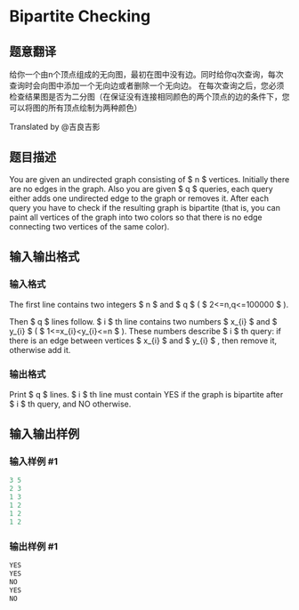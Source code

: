 # Bipartite Checking

## 题意翻译

给你一个由n个顶点组成的无向图，最初在图中没有边。同时给你q次查询，每次查询时会向图中添加一个无向边或者删除一个无向边。 在每次查询之后，您必须检查结果图是否为二分图（在保证没有连接相同颜色的两个顶点的边的条件下，您可以将图的所有顶点绘制为两种颜色）

Translated by @吉良吉影 

## 题目描述

You are given an undirected graph consisting of $ n $ vertices. Initially there are no edges in the graph. Also you are given $ q $ queries, each query either adds one undirected edge to the graph or removes it. After each query you have to check if the resulting graph is bipartite (that is, you can paint all vertices of the graph into two colors so that there is no edge connecting two vertices of the same color).

## 输入输出格式

### 输入格式

The first line contains two integers $ n $ and $ q $ ( $ 2<=n,q<=100000 $ ).

Then $ q $ lines follow. $ i $ th line contains two numbers $ x_{i} $ and $ y_{i} $ ( $ 1<=x_{i}<y_{i}<=n $ ). These numbers describe $ i $ th query: if there is an edge between vertices $ x_{i} $ and $ y_{i} $ , then remove it, otherwise add it.

### 输出格式

Print $ q $ lines. $ i $ th line must contain YES if the graph is bipartite after $ i $ th query, and NO otherwise.

## 输入输出样例

### 输入样例 #1

```cpp
3 5
2 3
1 3
1 2
1 2
1 2

```
### 输出样例 #1

```cpp
YES
YES
NO
YES
NO

```
